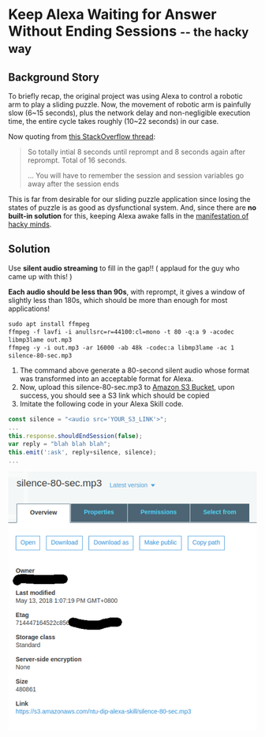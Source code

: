 # Keep Alexa Waiting for Answer Without Ending Sessions <small> -- the hacky way</small>

## Background Story
To briefly recap, the original project was using Alexa to control a robotic arm to play a sliding puzzle. Now, the movement of robotic arm is painfully slow (6~15 seconds), plus the network delay and non-negligible execution time, the entire cycle takes roughly (10~22 seconds) in our case.

Now quoting from [this StackOverflow thread](https://stackoverflow.com/questions/38191837/how-to-keep-an-alexa-skill-open?utm_medium=organic&utm_source=google_rich_qa&utm_campaign=google_rich_qa):
>So totally intial 8 seconds until reprompt and 8 seconds again after reprompt. Total of 16 seconds.
>
>... You will have to remember the session and session variables go away after the session ends

This is far from desirable for our sliding puzzle application since losing the states of puzzle is as good as dysfunctional system. And, since there are **no built-in solution** for this, keeping Alexa awake falls in the [manifestation of hacky minds](https://stackoverflow.com/a/49226933/6578716).

## Solution
Use **silent audio streaming** to fill in the gap!! ( applaud for the guy who came up with this! )

**Each audio should be less than 90s**, with reprompt, it gives a window of slightly less than 180s, which should be more than enough for most applications!

```shell
sudo apt install ffmpeg
ffmpeg -f lavfi -i anullsrc=r=44100:cl=mono -t 80 -q:a 9 -acodec libmp3lame out.mp3
ffmpeg -y -i out.mp3 -ar 16000 -ab 48k -codec:a libmp3lame -ac 1  silence-80-sec.mp3
```

1. The command above generate a 80-second silent audio whose format was transformed into an acceptable format for Alexa.
2. Now, upload this silence-80-sec.mp3 to [Amazon S3 Bucket](https://s3.console.aws.amazon.com/s3/home), upon success, you should see a S3 link which should be copied
3. Imitate the following code in your Alexa Skill code.

```javascript
const silence = "<audio src='YOUR_S3_LINK'>";
...
this.response.shouldEndSession(false);
var reply = "blah blah blah";
this.emit(':ask', reply+silence, silence);
...
```

![s3 screenshot](./assets/s3.png)
